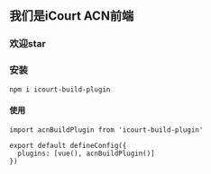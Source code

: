 ## 我们是iCourt ACN前端

###  欢迎star

### 安装
```
npm i icourt-build-plugin

```

#### 使用
```
import acnBuildPlugin from 'icourt-build-plugin'

export default defineConfig({
  plugins: [vue(), acnBuildPlugin()]
})

```



